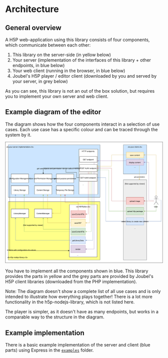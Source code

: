 # Architecture

## General overview

A H5P web-application using this library consists of four components, which communicate between each other:

1. This library on the server-side (in yellow below)
2. Your server (implementation of the interfaces of this library + other endpoints, in blue below)
3. Your web client (running in the browser, in blue below)
4. Joubel's H5P player / editor client (downloaded by you and served by your server, in grey below)

As you can see, this library is not an out of the box solution, but requires you to implement your own server and web client.

## Example diagram of the editor

The diagram shows how the four components interact in a selection of use cases. Each use case has a specific colour and can be traced through the system by it.

![Diagram showing the components at work](editor-architecture.svg)

You have to implement all the components shown in blue. This library provides the parts in yellow and the grey parts are provided by Joubel's H5P client libraries (downloaded from the PHP implementation).

Note: The diagram doesn't show a complete list of all use cases and is only intended to illustrate how everything plays together! There is a lot more functionality in the h5p-nodejs-library, which is not listed here.

The player is simpler, as it doesn't have as many endpoints, but works in a comparable way to the structure in the diagram.

## Example implementation

There is a basic example implementation of the server and client (blue parts) using Express in the [`examples`](/examples) folder.